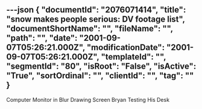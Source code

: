 ---json
{
  "documentId": "2076071414",
  "title": "snow makes people serious: DV footage list",
  "documentShortName": "",
  "fileName": "",
  "path": "",
  "date": "2001-09-07T05:26:21.000Z",
  "modificationDate": "2001-09-07T05:26:21.000Z",
  "templateId": "",
  "segmentId": "80",
  "isRoot": "False",
  "isActive": "True",
  "sortOrdinal": "",
  "clientId": "",
  "tag": ""
}
---

Computer Monitor in Blur Drawing Screen
Bryan Testing His Desk

